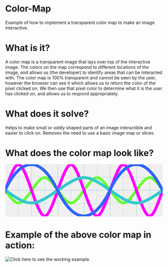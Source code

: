 # Color-Map
Example of how to implement a transparent color map to make an image interactive.
# What is it?
A color map is a transparent image that lays over top of the interactive image. The colors on the map correspond to different locations of the image, and allows us (the developer) to identify areas that can be interacted with. The color map is 100% transparent and cannot be seen by the user, however the browser can see it which allows us to return the color of the pixel clicked on.  We then use that pixel color to determine what it is the user has clicked on, and allows us to respond appropriately. 
# What does it solve?
Helps to make small or oddly shaped parts of an image interactible and easier to click on. Removes the need to use a basic image map or slices.
# What does the color map look like?
![Color Map](https://github.com/Rellek/Color-Map/blob/master/assets/graphs/full_color_map_v4.png)
# Example of the above color map in action:
![Click here](https://rellek.github.io/Color-Map/) to see the working example.
